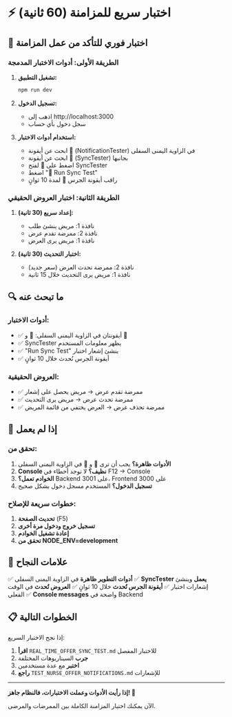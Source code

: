 # ⚡ اختبار سريع للمزامنة (60 ثانية)

## 🎯 اختبار فوري للتأكد من عمل المزامنة

### الطريقة الأولى: أدوات الاختبار المدمجة

1. **تشغيل التطبيق:**
   ```bash
   npm run dev
   ```

2. **تسجيل الدخول:**
   - اذهب إلى http://localhost:3000
   - سجل دخول بأي حساب

3. **استخدام أدوات الاختبار:**
   - ابحث عن أيقونة 🧪 (NotificationTester) في الزاوية اليمنى السفلى
   - ابحث عن أيقونة 🔄 (SyncTester) بجانبها
   - اضغط على 🔄 لفتح SyncTester
   - اضغط "🧪 Run Sync Test"
   - راقب أيقونة الجرس 🔔 لمدة 10 ثوانٍ

### الطريقة الثانية: اختبار العروض الحقيقي

1. **إعداد سريع (30 ثانية):**
   - نافذة 1: مريض ينشئ طلب
   - نافذة 2: ممرضة تقدم عرض
   - نافذة 1: مريض يرى العرض

2. **اختبار التحديث (30 ثانية):**
   - نافذة 2: ممرضة تحدث العرض (سعر جديد)
   - نافذة 1: مريض يرى التحديث خلال 15 ثانية

## 🔍 ما تبحث عنه

### أدوات الاختبار:
- ✅ أيقونتان في الزاوية اليمنى السفلى: 🧪 و 🔄
- ✅ SyncTester يظهر معلومات المستخدم
- ✅ "Run Sync Test" ينشئ إشعار اختبار
- ✅ أيقونة الجرس تُحدث خلال 10 ثوانٍ

### العروض الحقيقية:
- ✅ ممرضة تقدم عرض → مريض يحصل على إشعار
- ✅ ممرضة تحدث عرض → مريض يرى التحديث
- ✅ ممرضة تحذف عرض → العرض يختفي من قائمة المريض

## 🚨 إذا لم يعمل

### تحقق من:
1. **الأدوات ظاهرة؟** يجب أن ترى 🧪 و 🔄 في الزاوية اليمنى السفلى
2. **Console نظيف؟** لا توجد أخطاء في F12 → Console
3. **الخوادم تعمل؟** Backend على 3001، Frontend على 3000
4. **تسجيل الدخول؟** المستخدم مسجل دخول بشكل صحيح

### خطوات سريعة للإصلاح:
1. **تحديث الصفحة** (F5)
2. **تسجيل خروج ودخول مرة أخرى**
3. **إعادة تشغيل الخوادم**
4. **تحقق من NODE_ENV=development**

## 🎉 علامات النجاح

✅ **أدوات التطوير ظاهرة** في الزاوية اليمنى السفلى
✅ **SyncTester يعمل** وينشئ إشعارات اختبار
✅ **أيقونة الجرس تُحدث** خلال 10 ثوانٍ
✅ **العروض تُحدث** في الوقت الفعلي
✅ **Console messages** واضحة في Backend

## 📋 الخطوات التالية

إذا نجح الاختبار السريع:
1. **اقرأ** `REAL_TIME_OFFER_SYNC_TEST.md` للاختبار المفصل
2. **جرب** السيناريوهات المختلفة
3. **اختبر** مع عدة مستخدمين
4. **راجع** `TEST_NURSE_OFFER_NOTIFICATIONS.md` للإشعارات

---

**إذا رأيت الأدوات وعملت الاختبارات، فالنظام جاهز! 🚀**

الآن يمكنك اختبار المزامنة الكاملة بين الممرضات والمرضى.